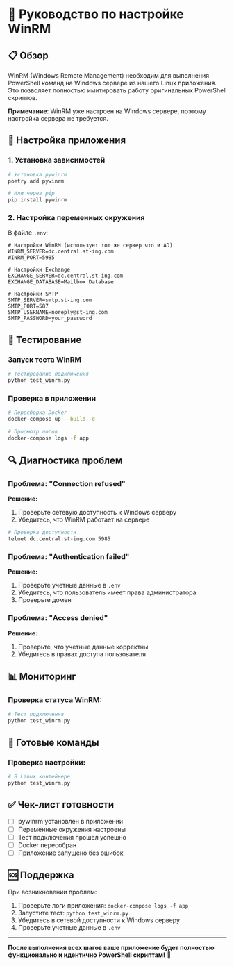 # 🚀 Руководство по настройке WinRM

## 📋 Обзор

WinRM (Windows Remote Management) необходим для выполнения PowerShell команд на Windows сервере из нашего Linux приложения. Это позволяет полностью имитировать работу оригинальных PowerShell скриптов.

**Примечание**: WinRM уже настроен на Windows сервере, поэтому настройка сервера не требуется.

## 🔧 Настройка приложения

### 1. Установка зависимостей

```bash
# Установка pywinrm
poetry add pywinrm

# Или через pip
pip install pywinrm
```

### 2. Настройка переменных окружения

В файле `.env`:

```env
# Настройки WinRM (использует тот же сервер что и AD)
WINRM_SERVER=dc.central.st-ing.com
WINRM_PORT=5985

# Настройки Exchange
EXCHANGE_SERVER=dc.central.st-ing.com
EXCHANGE_DATABASE=Mailbox Database

# Настройки SMTP
SMTP_SERVER=smtp.st-ing.com
SMTP_PORT=587
SMTP_USERNAME=noreply@st-ing.com
SMTP_PASSWORD=your_password
```

## 🔧 Тестирование

### Запуск теста WinRM

```bash
# Тестирование подключения
python test_winrm.py
```

### Проверка в приложении

```bash
# Пересборка Docker
docker-compose up --build -d

# Просмотр логов
docker-compose logs -f app
```

## 🔍 Диагностика проблем

### Проблема: "Connection refused"

**Решение:**
1. Проверьте сетевую доступность к Windows серверу
2. Убедитесь, что WinRM работает на сервере

```bash
# Проверка доступности
telnet dc.central.st-ing.com 5985
```

### Проблема: "Authentication failed"

**Решение:**
1. Проверьте учетные данные в `.env`
2. Убедитесь, что пользователь имеет права администратора
3. Проверьте домен

### Проблема: "Access denied"

**Решение:**
1. Проверьте, что учетные данные корректны
2. Убедитесь в правах доступа пользователя

## 📊 Мониторинг

### Проверка статуса WinRM:

```bash
# Тест подключения
python test_winrm.py
```

## 🚀 Готовые команды

### Проверка настройки:

```bash
# В Linux контейнере
python test_winrm.py
```

## ✅ Чек-лист готовности

- [ ] pywinrm установлен в приложении
- [ ] Переменные окружения настроены
- [ ] Тест подключения прошел успешно
- [ ] Docker пересобран
- [ ] Приложение запущено без ошибок

## 🆘 Поддержка

При возникновении проблем:

1. Проверьте логи приложения: `docker-compose logs -f app`
2. Запустите тест: `python test_winrm.py`
3. Убедитесь в сетевой доступности к Windows серверу
4. Проверьте учетные данные в `.env`

---

**После выполнения всех шагов ваше приложение будет полностью функционально и идентично PowerShell скриптам!** 🎉
